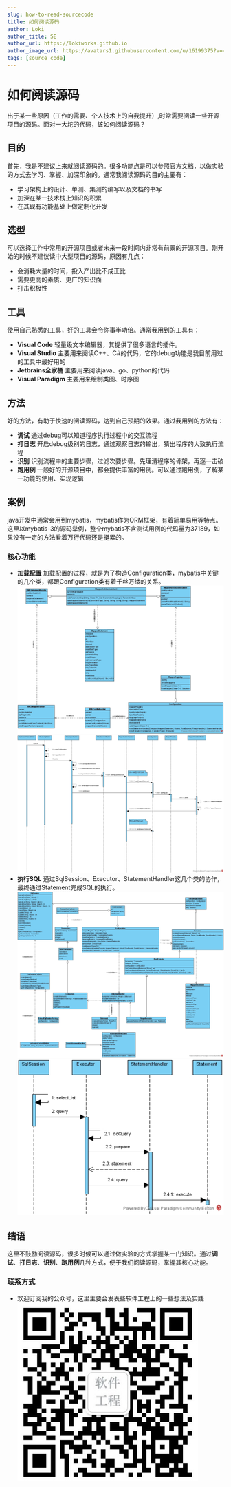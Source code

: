 ```yaml
---
slug: how-to-read-sourcecode
title: 如何阅读源码
author: Loki
author_title: SE
author_url: https://lokiworks.github.io
author_image_url: https://avatars1.githubusercontent.com/u/16199375?v=4
tags: [source code]
---
```


# 如何阅读源码
出于某一些原因（工作的需要、个人技术上的自我提升）,时常需要阅读一些开源项目的源码。面对一大坨的代码，该如何阅读源码？ 

## 目的
首先，我是不建议上来就阅读源码的。很多功能点是可以参照官方文档，以做实验的方式去学习、掌握、加深印象的。通常我阅读源码的目的主要有：
- 学习架构上的设计、单测、集测的编写以及文档的书写
- 加深在某一技术栈上知识的积累
- 在其现有功能基础上做定制化开发

## 选型
可以选择工作中常用的开源项目或者未来一段时间内非常有前景的开源项目。刚开始的时候不建议读中大型项目的源码，原因有几点：
- 会消耗大量的时间，投入产出比不成正比
- 需要更高的素质、更广的知识面
- 打击积极性

## 工具
使用自己熟悉的工具，好的工具会令你事半功倍。通常我用到的工具有：
- **Visual Code** 轻量级文本编辑器，其提供了很多语言的插件。 
- **Visual Studio** 主要用来阅读C++、C#的代码，它的debug功能是我目前用过的工具中最好用的
- **Jetbrains全家桶** 主要用来阅读java、go、python的代码
- **Visual Paradigm** 主要用来绘制类图、时序图


## 方法
好的方法，有助于快速的阅读源码，达到自己预期的效果。通过我用到的方法有：
- **调试** 通过debug可以知道程序执行过程中的交互流程
- **打日志** 开启debug级别的日志，通过观察日志的输出，猜出程序的大致执行流程
- **识别** 识别流程中的主要步骤，过滤次要步骤。先理清程序的骨架，再逐一击破
- **跑用例** 一般好的开源项目中，都会提供丰富的用例。可以通过跑用例，了解某一功能的使用、实现逻辑

## 案例
java开发中通常会用到mybatis，mybatis作为ORM框架，有着简单易用等特点。 这里以mybatis-3的源码举例，整个mybatis不含测试用例的代码量为37189，如果没有一定的方法看着万行代码还是挺累的。

### 核心功能
- **加载配置** 加载配置的过程，就是为了构造Configuration类，mybatis中关键的几个类，都跟Configuration类有着千丝万缕的关系。
![alt](../static/img/加载配置.jpg)
![alt](../static/img/加载配置_seq.jpg)
- **执行SQL** 通过SqlSession、Executor、StatementHandler这几个类的协作，最终通过Statement完成SQL的执行。
![alt](../static/img/执行SQL.jpg)
![alt](../static/img/执行SQL_seq.jpg)


## 结语
这里不鼓励阅读源码，很多时候可以通过做实验的方式掌握某一门知识。通过**调试**、**打日志**、**识别**、**跑用例**几种方式，便于我们阅读源码，掌握其核心功能。




### 联系方式
 * 欢迎订阅我的公众号，这里主要会发表些软件工程上的一些想法及实践
![微信公众号](../static/img/weixin.jpg)
